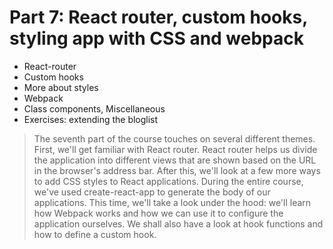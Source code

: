 # Part 7: React router, custom hooks, styling app with CSS and webpack
- React-router
- Custom hooks
- More about styles
- Webpack
- Class components, Miscellaneous
- Exercises: extending the bloglist
     
> The seventh part of the course touches on several different themes. First, we'll get familiar with React router. React router helps us divide the application into different views that are shown based on the URL in the browser's address bar. After this, we'll look at a few more ways to add CSS styles to React applications. During the entire course, we've used create-react-app to generate the body of our applications. This time, we'll take a look under the hood: we'll learn how Webpack works and how we can use it to configure the application ourselves. We shall also have a look at hook functions and how to define a custom hook. 
